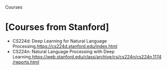 Courses

# [Courses from Stanford]
+ CS224d: Deep Learning for Natural Language Processing,https://cs224d.stanford.edu/index.html
+ CS224n: Natural Language Processing with Deep Learning,https://web.stanford.edu/class/archive/cs/cs224n/cs224n.1174/reports.html
